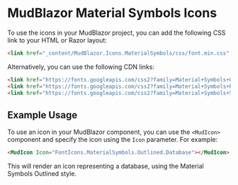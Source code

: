 # MudBlazor Material Symbols Icons

To use the icons in your MudBlazor project, you can add the following CSS link to your HTML or Razor layout:

```html
<link href="_content/MudBlazor.Icons.MaterialSymbols/css/font.min.css" rel="stylesheet" />
```

Alternatively, you can use the following CDN links:

```html
<link href="https://fonts.googleapis.com/css2?family=Material+Symbols+Outlined" rel="stylesheet" />
<link href="https://fonts.googleapis.com/css2?family=Material+Symbols+Rounded" rel="stylesheet" />
<link href="https://fonts.googleapis.com/css2?family=Material+Symbols+Sharp" rel="stylesheet" />
```

## Example Usage

To use an icon in your MudBlazor component, you can use the `<MudIcon>` component and specify the icon using the `Icon` parameter. For example:

```html
<MudIcon Icon="FontIcons.MaterialSymbols.Outlined.Database"></MudIcon>
```

This will render an icon representing a database, using the Material Symbols Outlined style.